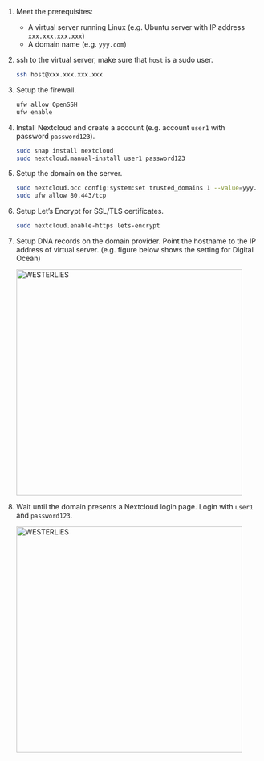 <br><br>

1. Meet the prerequisites:
	+ A virtual server running Linux (e.g. Ubuntu server with IP address `xxx.xxx.xxx.xxx`)
	+ A domain name (e.g. `yyy.com`)
	
2. ssh to the virtual server, make sure that `host` is a sudo user.

	```bash
	ssh host@xxx.xxx.xxx.xxx
	```
	
3. Setup the firewall.

	```bash
	ufw allow OpenSSH
	ufw enable
	```

4. Install Nextcloud and create a account (e.g. account `user1` with password `password123`).

	```bash
	sudo snap install nextcloud
	sudo nextcloud.manual-install user1 password123
	```

5. Setup the domain on the server.

	```bash
	sudo nextcloud.occ config:system:set trusted_domains 1 --value=yyy.com
	sudo ufw allow 80,443/tcp
	```
	
6. Setup Let’s Encrypt for SSL/TLS certificates.

	```bash
	sudo nextcloud.enable-https lets-encrypt
	```
	
7. Setup DNA records on the domain provider. Point the hostname to the IP address of virtual server. (e.g.  figure below shows the setting for Digital Ocean)

	<a href="https://gist.githubusercontent.com/Sicheng-Zhang/45930323f9f6d2de1f6f459ea2f98323/raw/55d22971df329478308ccf66190750453fa3fd9a/image_23573983.png
" target="_blank" rel="noopener noreferrer" class="center"><img src="https://gist.githubusercontent.com/Sicheng-Zhang/45930323f9f6d2de1f6f459ea2f98323/raw/55d22971df329478308ccf66190750453fa3fd9a/image_23573983.png
" alt="WESTERLIES" width="450"></a>

8. Wait until the domain presents a Nextcloud login page. Login with `user1` and `password123`.

	<a href="https://gist.githubusercontent.com/Sicheng-Zhang/45930323f9f6d2de1f6f459ea2f98323/raw/55d22971df329478308ccf66190750453fa3fd9a/image_892358463.png
" target="_blank" rel="noopener noreferrer" class="center"><img src="https://gist.githubusercontent.com/Sicheng-Zhang/45930323f9f6d2de1f6f459ea2f98323/raw/55d22971df329478308ccf66190750453fa3fd9a/image_892358463.png
" alt="WESTERLIES" width="450"></a>
